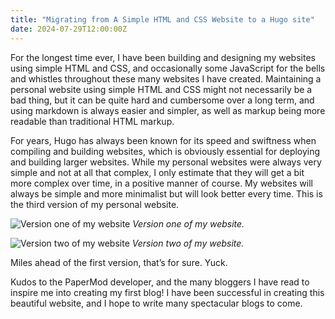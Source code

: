 ```yaml
---
title: "Migrating from A Simple HTML and CSS Website to a Hugo site"
date: 2024-07-29T12:00:00Z
---
```


For the longest time ever, I have been building and designing my websites using simple HTML and CSS, and occasionally some JavaScript for the bells and whistles throughout these many websites I have created. Maintaining a personal website using simple HTML and CSS might not necessarily be a bad thing, but it can be quite hard and cumbersome over a long term, and using markdown is always easier and simpler, as well as markup being more readable than traditional HTML markup.

For years, Hugo has always been known for its speed and swiftness when compiling and building websites, which is obviously essential for deploying and building larger websites. While my personal websites were always very simple and not at all that complex, I only estimate that they will get a bit more complex over time, in a positive manner of course. My websites will always be simple and more minimalist but will look better every time. This is the third version of my personal website.

![Version one of my website](https://i.imgur.com/TVRJ0Zf.png)
*Version one of my website.*

![Version two of my website](https://i.imgur.com/apkZa8e.png)
*Version two of my website.*

Miles ahead of the first version, that’s for sure. Yuck.

Kudos to the PaperMod developer, and the many bloggers I have read to inspire me into creating my first blog! I have been successful in creating this beautiful website, and I hope to write many spectacular blogs to come.


